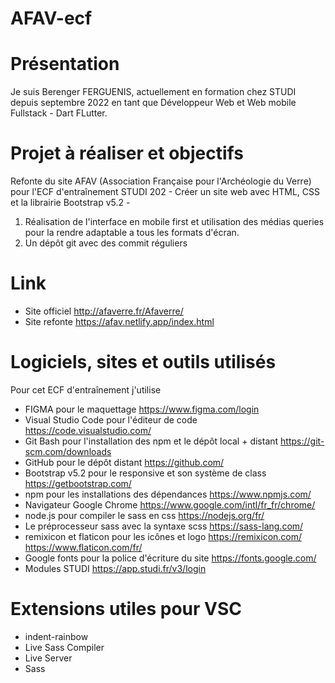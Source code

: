 # AFAV-ecf
# Présentation
Je suis Berenger FERGUENIS, actuellement en formation chez STUDI depuis septembre 2022 en tant que Développeur Web et Web mobile Fullstack - Dart FLutter.
# Projet à réaliser et objectifs
Refonte du site AFAV (Association Française pour l'Archéologie du Verre) pour l'ECF d'entraînement STUDI 202 - Créer un site web avec HTML, CSS et la librairie Bootstrap v5.2 - 
1. Réalisation de l'interface en mobile first et utilisation des médias queries pour la rendre adaptable a tous les formats d'écran.
2. Un dépôt git avec des commit réguliers
# Link
* Site officiel
http://afaverre.fr/Afaverre/
* Site refonte
https://afav.netlify.app/index.html
# Logiciels, sites et outils utilisés
Pour cet ECF d'entraînement j'utilise 
* FIGMA pour le maquettage
https://www.figma.com/login
* Visual Studio Code pour l'éditeur de code
https://code.visualstudio.com/
* Git Bash pour l'installation des npm et le dépôt local + distant
https://git-scm.com/downloads
* GitHub pour le dépôt distant
https://github.com/
* Bootstrap v5.2 pour le responsive et son système de class
https://getbootstrap.com/
* npm pour les installations des dépendances 
https://www.npmjs.com/
* Navigateur Google Chrome
https://www.google.com/intl/fr_fr/chrome/
* node.js pour compiler le sass en css
https://nodejs.org/fr/
* Le préprocesseur sass avec la syntaxe scss 
https://sass-lang.com/
* remixicon et flaticon pour les icônes et logo
https://remixicon.com/
https://www.flaticon.com/fr/
* Google fonts pour la police d'écriture du site
https://fonts.google.com/
* Modules STUDI 
https://app.studi.fr/v3/login
# Extensions utiles pour VSC
* indent-rainbow
* Live Sass Compiler
* Live Server
* Sass

